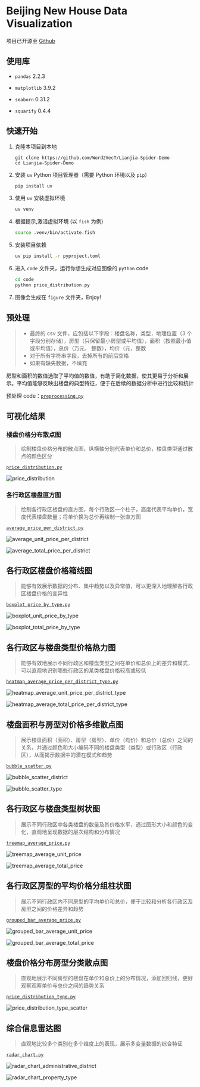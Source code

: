 # Beijing New House Data Visualization

项目已开源至 [Github](https://github.com/Word2VecT/Beijing-New-House-Data-Visualization/tree/main)

## 使用库

- `pandas` 2.2.3

- `matplotlib` 3.9.2

- `seaborn` 0.31.2

- `squarify` 0.4.4

## 快速开始

1. 克隆本项目到本地

    ```git
    git clone https://github.com/Word2VecT/Lianjia-Spider-Demo
    cd Lianjia-Spider-Demo
    ```

2. 安装 `uv` Python 项目管理器（需要 Python 环境以及 `pip`）

    ```bash
    pip install uv
    ```

3. 使用 `uv` 安装虚拟环境

    ```bash
    uv venv
    ```

4. 根据提示,激活虚拟环境 (以 `fish` 为例)

    ```bash
    source .venv/bin/activate.fish
    ```

5. 安装项目依赖

    ```bash
    uv pip install -r pyproject.toml
    ```

6. 进入 `code` 文件夹，运行你想生成对应图像的 `python` code

    ```bash
    cd code
    python price_distribution.py
    ```

7. 图像会生成在 `figure` 文件夹，Enjoy!

## 预处理

> - 最终的 csv 文件，应包括以下字段：楼盘名称，类型，地理位置（3 个字段分别存储），房型（只保留最小房型或平均值），面积（按照最小值或平均值），总价（万元， 整数），均价（元，整数
> - 对于所有字符串字段，去掉所有的前后空格
> - 如果有缺失数据，不填充

房型和面积的数值选取了平均值的数值，有助于简化数据，使其更易于分析和展示。平均值能够反映出楼盘的典型特征，便于在后续的数据分析中进行比较和统计

预处理 code：[`preprocessing.py`](code/preprocessing.py)

## 可视化结果

### 楼盘价格分布散点图

> 绘制楼盘价格分布的散点图，纵横轴分别代表单价和总价，楼盘类型通过散点的颜色区分

[`price_distribution.py`](code/price_distribution.py)

![price_distribution](figure/price_distribution.png)

### 各行政区楼盘直方图

> 绘制各行政区楼盘的直方图，每个行政区一个柱子，高度代表平均单价，宽度代表楼盘数量；将单价换为总价再绘制一张直方图

[`average_price_per_district.py`](code/average_price_per_district.py)

![average_unit_price_per_district](figure/average_unit_price_per_district.png)

![average_total_price_per_district](figure/average_total_price_per_district.png)

## 各行政区楼盘价格箱线图

> 能够有效展示数据的分布、集中趋势以及异常值，可以更深入地理解各行政区楼盘价格的变异性

[`boxplot_price_by_type.py`](code/boxplot_price_by_type.py)

![boxplot_unit_price_by_type](figure/boxplot_unit_price_by_type.png)

![boxplot_total_price_by_type](figure/boxplot_total_price_by_type.png)

## 各行政区与楼盘类型价格热力图

> 能够有效地展示不同行政区和楼盘类型之间在单价和总价上的差异和模式，可以直观地识别哪些行政区的某类楼盘价格较高或较低

[`heatmap_average_price_per_district_type.py`](code/heatmap_average_price_per_district_type.py)

![heatmap_average_unit_price_per_district_type](figure/heatmap_average_unit_price_per_district_type.png)

![heatmap_average_total_price_per_district_type](figure/heatmap_average_total_price_per_district_type.png)

## 楼盘面积与房型对价格多维散点图

> 展示楼盘面积（面积）、房型（房型）、单价（均价）和总价（总价）之间的关系，并通过颜色和大小编码不同的楼盘类型（类型）或行政区（行政区），从而揭示数据中的潜在模式和趋势

[`bubble_scatter.py`](code/bubble_scatter.py)

![bubble_scatter_district](figure/bubble_scatter_district.png)

![bubble_scatter_type](figure/bubble_scatter_type.png)

## 各行政区与楼盘类型树状图

> 展示不同行政区中各类楼盘的数量及其价格水平，通过图形大小和颜色的变化，直观地呈现数据的层次结构和分布情况

[`treemap_average_price.py`](code/treemap_average_price.py)

![treemap_average_unit_price](figure/treemap_average_unit_price.png)

![treemap_average_total_price](figure/treemap_average_total_price.png)

## 各行政区房型的平均价格分组柱状图

> 展示不同行政区内不同房型的平均单价和总价，便于比较和分析各行政区及房型之间的价格差异和趋势

[`grouped_bar_average_price.py`](code/grouped_bar_average_price.py)

![grouped_bar_average_unit_price](figure/grouped_bar_average_unit_price.png)

![grouped_bar_average_total_price](figure/grouped_bar_average_total_price.png)

## 楼盘价格分布房型分类散点图

> 直观地展示不同房型的楼盘在单价和总价上的分布情况，添加回归线，更好观察观察单价与总价之间的趋势关系

[`price_distribution_type.py`](code/price_distribution_type.py)

![price_distribution_type_scatter](figure/price_distribution_type_scatter.png)

## 综合信息雷达图

> 直观地比较多个类别在多个维度上的表现，展示多变量数据的综合特征

[`radar_chart.py`](code/radar_chart.py)

![radar_chart_administrative_district](figure/radar_chart_administrative_district.png)

![radar_chart_property_type](figure/radar_chart_property_type.png)